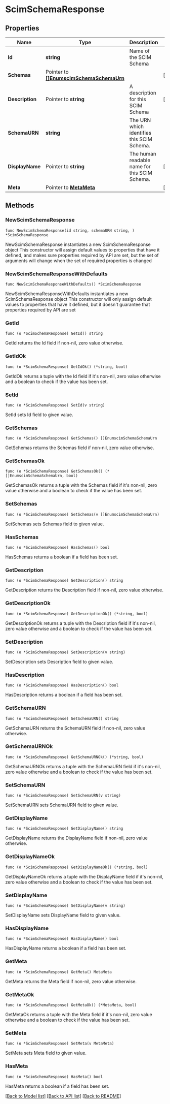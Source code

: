# ScimSchemaResponse

## Properties

Name | Type | Description | Notes
------------ | ------------- | ------------- | -------------
**Id** | **string** | Name of the SCIM Schema | 
**Schemas** | Pointer to [**[]EnumscimSchemaSchemaUrn**](EnumscimSchemaSchemaUrn.md) |  | [optional] 
**Description** | Pointer to **string** | A description for this SCIM Schema | [optional] 
**SchemaURN** | **string** | The URN which identifies this SCIM Schema. | 
**DisplayName** | Pointer to **string** | The human readable name for this SCIM Schema. | [optional] 
**Meta** | Pointer to [**MetaMeta**](MetaMeta.md) |  | [optional] 

## Methods

### NewScimSchemaResponse

`func NewScimSchemaResponse(id string, schemaURN string, ) *ScimSchemaResponse`

NewScimSchemaResponse instantiates a new ScimSchemaResponse object
This constructor will assign default values to properties that have it defined,
and makes sure properties required by API are set, but the set of arguments
will change when the set of required properties is changed

### NewScimSchemaResponseWithDefaults

`func NewScimSchemaResponseWithDefaults() *ScimSchemaResponse`

NewScimSchemaResponseWithDefaults instantiates a new ScimSchemaResponse object
This constructor will only assign default values to properties that have it defined,
but it doesn't guarantee that properties required by API are set

### GetId

`func (o *ScimSchemaResponse) GetId() string`

GetId returns the Id field if non-nil, zero value otherwise.

### GetIdOk

`func (o *ScimSchemaResponse) GetIdOk() (*string, bool)`

GetIdOk returns a tuple with the Id field if it's non-nil, zero value otherwise
and a boolean to check if the value has been set.

### SetId

`func (o *ScimSchemaResponse) SetId(v string)`

SetId sets Id field to given value.


### GetSchemas

`func (o *ScimSchemaResponse) GetSchemas() []EnumscimSchemaSchemaUrn`

GetSchemas returns the Schemas field if non-nil, zero value otherwise.

### GetSchemasOk

`func (o *ScimSchemaResponse) GetSchemasOk() (*[]EnumscimSchemaSchemaUrn, bool)`

GetSchemasOk returns a tuple with the Schemas field if it's non-nil, zero value otherwise
and a boolean to check if the value has been set.

### SetSchemas

`func (o *ScimSchemaResponse) SetSchemas(v []EnumscimSchemaSchemaUrn)`

SetSchemas sets Schemas field to given value.

### HasSchemas

`func (o *ScimSchemaResponse) HasSchemas() bool`

HasSchemas returns a boolean if a field has been set.

### GetDescription

`func (o *ScimSchemaResponse) GetDescription() string`

GetDescription returns the Description field if non-nil, zero value otherwise.

### GetDescriptionOk

`func (o *ScimSchemaResponse) GetDescriptionOk() (*string, bool)`

GetDescriptionOk returns a tuple with the Description field if it's non-nil, zero value otherwise
and a boolean to check if the value has been set.

### SetDescription

`func (o *ScimSchemaResponse) SetDescription(v string)`

SetDescription sets Description field to given value.

### HasDescription

`func (o *ScimSchemaResponse) HasDescription() bool`

HasDescription returns a boolean if a field has been set.

### GetSchemaURN

`func (o *ScimSchemaResponse) GetSchemaURN() string`

GetSchemaURN returns the SchemaURN field if non-nil, zero value otherwise.

### GetSchemaURNOk

`func (o *ScimSchemaResponse) GetSchemaURNOk() (*string, bool)`

GetSchemaURNOk returns a tuple with the SchemaURN field if it's non-nil, zero value otherwise
and a boolean to check if the value has been set.

### SetSchemaURN

`func (o *ScimSchemaResponse) SetSchemaURN(v string)`

SetSchemaURN sets SchemaURN field to given value.


### GetDisplayName

`func (o *ScimSchemaResponse) GetDisplayName() string`

GetDisplayName returns the DisplayName field if non-nil, zero value otherwise.

### GetDisplayNameOk

`func (o *ScimSchemaResponse) GetDisplayNameOk() (*string, bool)`

GetDisplayNameOk returns a tuple with the DisplayName field if it's non-nil, zero value otherwise
and a boolean to check if the value has been set.

### SetDisplayName

`func (o *ScimSchemaResponse) SetDisplayName(v string)`

SetDisplayName sets DisplayName field to given value.

### HasDisplayName

`func (o *ScimSchemaResponse) HasDisplayName() bool`

HasDisplayName returns a boolean if a field has been set.

### GetMeta

`func (o *ScimSchemaResponse) GetMeta() MetaMeta`

GetMeta returns the Meta field if non-nil, zero value otherwise.

### GetMetaOk

`func (o *ScimSchemaResponse) GetMetaOk() (*MetaMeta, bool)`

GetMetaOk returns a tuple with the Meta field if it's non-nil, zero value otherwise
and a boolean to check if the value has been set.

### SetMeta

`func (o *ScimSchemaResponse) SetMeta(v MetaMeta)`

SetMeta sets Meta field to given value.

### HasMeta

`func (o *ScimSchemaResponse) HasMeta() bool`

HasMeta returns a boolean if a field has been set.


[[Back to Model list]](../README.md#documentation-for-models) [[Back to API list]](../README.md#documentation-for-api-endpoints) [[Back to README]](../README.md)


